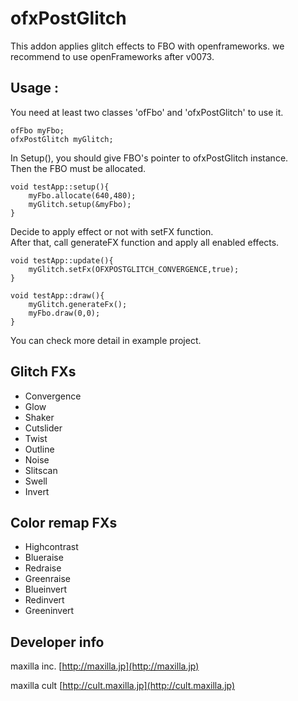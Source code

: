 # ofxPostGlitch
This addon applies glitch effects to FBO with openframeworks.
we recommend to use openFrameworks after v0073.

## Usage :
You need at least two classes 'ofFbo' and 'ofxPostGlitch' to use it.

	ofFbo myFbo;
	ofxPostGlitch myGlitch;

In Setup(), you should give FBO's pointer to ofxPostGlitch instance.  
Then the FBO must be allocated.

    void testApp::setup(){
    	myFbo.allocate(640,480);
    	myGlitch.setup(&myFbo);
    }

Decide to apply effect or not with setFX function.  
After that, call generateFX function and apply all enabled effects.

	void testApp::update(){
		myGlitch.setFx(OFXPOSTGLITCH_CONVERGENCE,true);
	}

	void testApp::draw(){
		myGlitch.generateFx();
		myFbo.draw(0,0);
	}

You can check more detail in example project.

## Glitch FXs	
- Convergence
- Glow
- Shaker
- Cutslider
- Twist
- Outline
- Noise
- Slitscan
- Swell
- Invert

## Color remap FXs
- Highcontrast
- Blueraise
- Redraise
- Greenraise
- Blueinvert
- Redinvert
- Greeninvert

## Developer info
maxilla inc.
[http://maxilla.jp](http://maxilla.jp)

maxilla cult
[http://cult.maxilla.jp](http://cult.maxilla.jp)